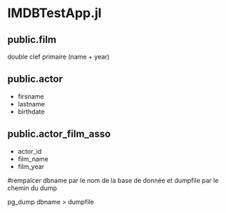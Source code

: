 # IMDBTestApp.jl

## public.film

double clef primaire (name + year)

## public.actor
  * firsname
  * lastname
  * birthdate

## public.actor_film_asso
  * actor_id
  * film_name
  * film_year

#rempalcer dbname par le nom de la base de donnée et dumpfile par le chemin du dump

pg_dump dbname > dumpfile
  
